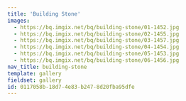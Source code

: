 ```yaml
---
title: 'Building Stone'
images:
  - https://bq.imgix.net/bq/building-stone/01-1452.jpg
  - https://bq.imgix.net/bq/building-stone/02-1455.jpg
  - https://bq.imgix.net/bq/building-stone/03-1457.jpg
  - https://bq.imgix.net/bq/building-stone/04-1454.jpg
  - https://bq.imgix.net/bq/building-stone/05-1453.jpg
  - https://bq.imgix.net/bq/building-stone/06-1456.jpg
nav_title: building-stone
template: gallery
fieldset: gallery
id: 0117058b-18d7-4e83-b247-8d20fba95dfe
---
```

